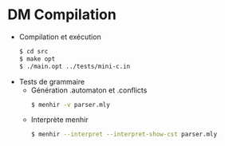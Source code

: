 # DM Compilation

+ Compilation et exécution 
    ```sh
    $ cd src
    $ make opt
    $ ./main.opt ../tests/mini-c.in
    ```
+ Tests de grammaire
  + Génération .automaton et .conflicts
    ```sh
    $ menhir -v parser.mly
    ```
  + Interprète menhir
    ```sh
    $ menhir --interpret --interpret-show-cst parser.mly
    ```